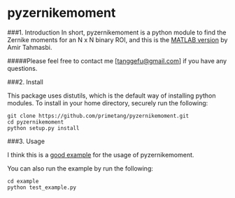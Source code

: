 pyzernikemoment
===============

###1. Introduction
In short, pyzernikemoment is a python module to find the Zernike moments for an N x N binary ROI, and this is the [MATLAB version](http://www.mathworks.com/matlabcentral/fileexchange/38900-zernike-moments) by Amir Tahmasbi.

#####Please feel free to contact me [tanggefu@gmail.com] if you have any questions.

###2. Install

This package uses distutils, which is the default way of installing python modules. To install in your home directory, securely run the following:
```
git clone https://github.com/primetang/pyzernikemoment.git
cd pyzernikemoment
python setup.py install
```

###3. Usage

I think this is a [good example](https://github.com/primetang/pyzernikemoment/tree/master/example) for the usage of pyzernikemoment.

You can also run the example by run the following:
```
cd example
python test_example.py
```

